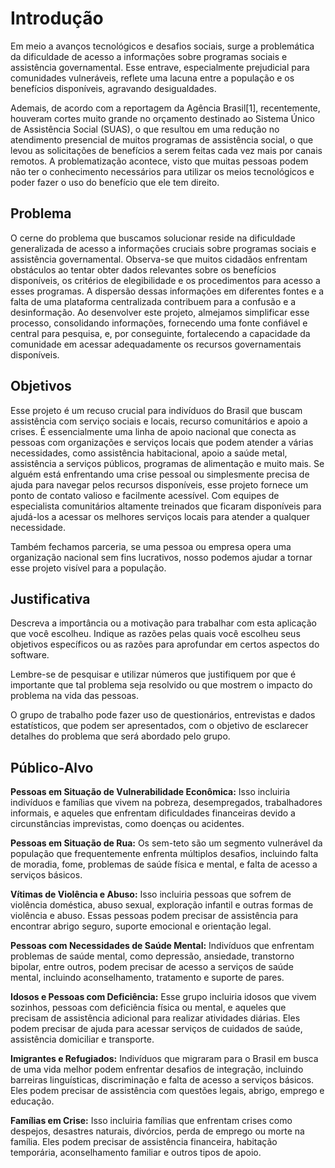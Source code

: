# Introdução

Em meio a avanços tecnológicos e desafios sociais, surge a problemática da dificuldade de acesso a informações sobre programas sociais e assistência governamental. Esse entrave, especialmente prejudicial para comunidades vulneráveis, reflete uma lacuna entre a população e os benefícios disponíveis, agravando desigualdades.

Ademais, de acordo com a reportagem da Agência Brasil[1], recentemente, houveram cortes muito grande no orçamento destinado ao Sistema Único de Assistência Social (SUAS), o que resultou em uma redução no atendimento presencial de muitos programas de assistência social, o que levou as solicitações de benefícios a serem feitas cada vez mais por canais remotos. A problematização acontece, visto que muitas pessoas podem não ter o conhecimento necessários para utilizar os meios tecnológicos e poder fazer o uso do benefício que ele tem direito.

## Problema

O cerne do problema que buscamos solucionar reside na dificuldade generalizada de acesso a informações cruciais sobre programas sociais e assistência governamental. Observa-se que muitos cidadãos enfrentam obstáculos ao tentar obter dados relevantes sobre os benefícios disponíveis, os critérios de elegibilidade e os procedimentos para acesso a esses programas. A dispersão dessas informações em diferentes fontes e a falta de uma plataforma centralizada contribuem para a confusão e a desinformação. Ao desenvolver este projeto, almejamos simplificar esse processo, consolidando informações, fornecendo uma fonte confiável e central para pesquisa, e, por conseguinte, fortalecendo a capacidade da comunidade em acessar adequadamente os recursos governamentais disponíveis.

## Objetivos

Esse projeto é um recuso crucial para indivíduos do Brasil que buscam assistência com serviço sociais e locais, recurso comunitários e apoio a crises. É essencialmente uma linha de apoio nacional que conecta as pessoas com organizações e serviços locais que podem atender a várias necessidades, como assistência habitacional, apoio a saúde metal, assistência a serviços públicos, programas de alimentação e muito mais. Se alguém está enfrentando uma crise pessoal ou simplesmente precisa de ajuda para navegar pelos recursos disponíveis, esse projeto fornece um ponto de contato valioso e facilmente acessível. Com equipes de especialista comunitários altamente treinados que ficaram disponíveis para ajudá-los a acessar os melhores serviços locais para atender a qualquer necessidade.  

Também fechamos parceria, se uma pessoa ou empresa opera uma organização nacional sem fins lucrativos, nosso podemos ajudar a tornar esse projeto visível para a população. 

## Justificativa

Descreva a importância ou a motivação para trabalhar com esta aplicação que você escolheu. Indique as razões pelas quais você escolheu seus objetivos específicos ou as razões para aprofundar em certos aspectos do software.

Lembre-se de pesquisar e utilizar números que justifiquem por que é importante que tal problema seja resolvido ou que mostrem o impacto do problema na vida das pessoas.

O grupo de trabalho pode fazer uso de questionários, entrevistas e dados estatísticos, que podem ser apresentados, com o objetivo de esclarecer detalhes do problema que será abordado pelo grupo.


## Público-Alvo

 **Pessoas em Situação de Vulnerabilidade Econômica:** Isso incluiria indivíduos e famílias que vivem na pobreza, desempregados, trabalhadores informais, e aqueles que enfrentam dificuldades financeiras devido a circunstâncias imprevistas, como doenças ou acidentes.
    
 **Pessoas em Situação de Rua:** Os sem-teto são um segmento vulnerável da população que frequentemente enfrenta múltiplos desafios, incluindo falta de moradia, fome, problemas de saúde física e mental, e falta de acesso a serviços básicos.
    
 **Vítimas de Violência e Abuso:** Isso incluiria pessoas que sofrem de violência doméstica, abuso sexual, exploração infantil e outras formas de violência e abuso. Essas pessoas podem precisar de assistência para encontrar abrigo seguro, suporte emocional e orientação legal.
    
 **Pessoas com Necessidades de Saúde Mental:** Indivíduos que enfrentam problemas de saúde mental, como depressão, ansiedade, transtorno bipolar, entre outros, podem precisar de acesso a serviços de saúde mental, incluindo aconselhamento, tratamento e suporte de pares.
    
**Idosos e Pessoas com Deficiência:** Esse grupo incluiria idosos que vivem sozinhos, pessoas com deficiência física ou mental, e aqueles que precisam de assistência adicional para realizar atividades diárias. Eles podem precisar de ajuda para acessar serviços de cuidados de saúde, assistência domiciliar e transporte.
    
**Imigrantes e Refugiados:** Indivíduos que migraram para o Brasil em busca de uma vida melhor podem enfrentar desafios de integração, incluindo barreiras linguísticas, discriminação e falta de acesso a serviços básicos. Eles podem precisar de assistência com questões legais, abrigo, emprego e educação.
    
**Famílias em Crise:** Isso incluiria famílias que enfrentam crises como despejos, desastres naturais, divórcios, perda de emprego ou morte na família. Eles podem precisar de assistência financeira, habitação temporária, aconselhamento familiar e outros tipos de apoio.
   
